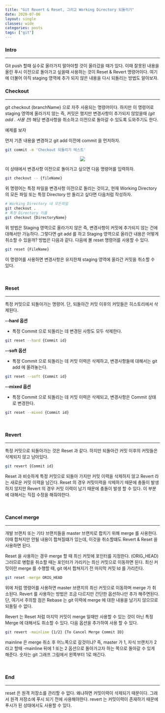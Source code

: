 ```yaml
---
title: "Git Revert & Reset, 그리고 Working Directory 되돌리기"
date: 2020-07-06
layout: single
classes: wide
categories: posts
tags: ["git"]
---
```


### **Intro**
---
Git push 할때 실수로 올라가지 말아야할 것이 올라갔을 때가 있다. 이때 잘못된 내용을 올린 푸시 이전으로 돌아가고 싶을때 사용하는 것이 Reset & Revert 명령어이다. 여기에 더불어 아직 staging 영역에 추가 되지 않은 내용을 다시 되돌리는 방법도 알아보자.

### **Checkout**
---
git checkout {branchName} 으로 자주 사용되는 명령어이다. 하지만 이 명령어로 staging 영역에 올라가지 않는 즉, 커밋은 했지만 변경사항이 추가되지 않았을때 *(git add . 사용 전)* 해당 변경사항을 취소하고 이전으로 돌아갈 수 있도록 도와주기도 한다.

예제를 보자

먼저 기존 내용을 변경하고 git add 이전에 commit 을 먼저하자.

```sh
git commit -m 'Checkout 되돌리기 테스트'
```

<div style="width: 100%; text-align: center;">
  <img src="https://subji.github.io/assets/images/gitrevertresetcheckout1.PNG">
</div>

이 상태에서 변경사항 이전으로 돌아가고 싶으면 다음 명령어를 입력하자.

```sh
git checkout -- {fileName} 
```

위 명령어는 특정 파일을 변경사항 이전으로 돌리는 것이고, 현재 Working Directory 의 모든 파일 또는 특정 Directory 만 돌리고 싶다면 다음처럼 작성하자.

```sh
# Working Directory 내 모든파일
git checkout . 
# 특정 Directory 이름
git checkout {DirectoryName}
```

위 방법은 Staging 영역으로 올라가지 않은 즉, 변경사항이 커밋에 추가되지 않는 건에 대해서만 가능하다. 그렇다면 git add 를 하고 Staging 영역으로 올라간 내용은 어떻게 취소할 수 있을까? 방법은 다음과 같다. 다음에 볼 reset 명령어를 사용할 수 있다. 


```sh
git reset {FileName}
```

이 명령어를 사용하면 변경사항은 유지한채 staging 영역에 올라간 커밋을 취소할 수 있다.

<br>

### **Reset**
---
특정 커밋으로 되돌아가는 명령어. 단, 되돌아간 커밋 이후의 커밋들은 히스토리에서 삭제된다.

**--hard 옵션**
- 특정 Commit 으로 되돌리는 데 변경된 사항도 모두 삭제한다.
```sh
git reset --hard {Commit id}
```

**--soft 옵션**
- 특정 Commit 으로 되돌리는 데 커밋 이력은 삭제하고, 변경사항들에 대해서는 git add 에 올려놓는다.
```sh
git reset --soft {Commit id}
```

**--mixed 옵션**
- 특정 Commit 으로 되돌리는 데 커밋 이력은 삭제되고, 변경사항은 Commit 상태로 변경한다.
```sh
git reset --mixed {Commit id}
```

<br>

### **Revert**
---
특정 커밋으로 되돌아가는 것은 Reset 과 같다. 하지만 되돌아간 커밋 이후의 커밋들은 삭제되지 않고 남아있다.

```sh
git revert {Commit id}
```

Reset 과 비슷하게 특정 커밋으로 되돌아 가지만 커밋 이력을 삭제하지 않고 Revert 라는 새로운 커밋 이력을 남긴다. Reset 의 경우 커밋이력을 삭제하기 때문에 충돌이 발생하지 않지만 Revert 의 경우 커밋 이력이 남기 때문에 충돌이 발생 할 수 있다. 이 부분에 대해서는 직접 수정을 해줘야한다.

<br>

### **Cancel merge**
--- 
개발 브랜치 또는 기타 브랜치들을 master 브랜치로 합치기 위해 merge 를 사용한다. 이때 합쳐지만 안될 내용이 합쳐질떄가 있는데, 이것을 취소할떄도 Revert & Reset 을 사용하면 된다.

Reset 을 사용하는 경우 merge 할 때 최신 커밋에 포인터를 지정한다. (ORIG_HEAD) 그러므로 병합을 취소할 때는 포인터가 가리키는 최신 커밋으로 이동하면 된다. 최신 커밋이란 merge 를 수행할 때, git 에서 합쳐지기 전 마지막 커밋 Id 를 가리킨다.

```sh
git reset -merge ORIG_HEAD
```

위에 처럼 명령어를 사용하면 master 브랜치의 최신 커밋으로 이동하며 merge 가 취소된다. Revert 를 사용하는 방법은 조금 다르지만 간단한 옵션하나만 추가 해주면된다. 단, 여기서 주의할 점은 Rebase 는 git 이력에 merge 에 대한 내용을 남기지 않으므로 되돌릴 수 없다. 

Revert 는 Reset 처럼 마지막 커밋이 merge 일때만 사용할 수 있는 것이 아닌 특정 Merge 에 대해서도 취소할 수 있다. 다음 옵션을 추가하여 사용 할 수 있다.

```sh
git revert -mainline {1/2} {To Cancel Merge Commit ID}
```

mainline 은 merge 취소 후 어느쪽으로 갈것이냐? 즉, master 가 1, 자식 브랜치가 2라고 할때 -mainline 뒤에 1 또는 2 옵션으로 돌아가고자 하는 쪽으로 돌아갈 수 있게 해준다. 숫자는 git 그래프 그림에서 왼쪽부터 1로 매긴다. 

<br>

### **End**
---
reset 은 원격 저장소를 관리할 수 없다. 왜냐하면 커밋이력이 삭제되기 때문이다. 그래서 원격 저장소에 푸시 되기 전에 사용해야한다. revert 는 커밋이력이 존재하기 때문에 푸시가 된 상태에서도 사용할 수 있다. 